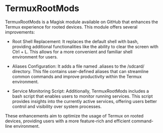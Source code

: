 # TermuxRootMods
TermuxRootMods is a Magisk module available on GitHub that enhances the Termux experience for rooted devices. This module offers several improvements:

- Root Shell Replacement: It replaces the default shell with bash, providing additional functionalities like the ability to clear the screen with Ctrl + L. This allows for a more convenient and familiar shell environment for users.

- Aliases Configuration: It adds a file named .aliases to the /sdcard/ directory. This file contains user-defined aliases that can streamline common commands and improve productivity within the Termux environment.

- Service Monitoring Script: Additionally, TermuxRootMods includes a bash script that enables users to monitor running services. This script provides insights into the currently active services, offering users better control and visibility over system processes.

These enhancements aim to optimize the usage of Termux on rooted devices, providing users with a more feature-rich and efficient command-line environment.
